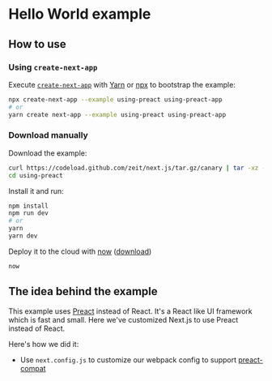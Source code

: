 # Hello World example

## How to use

### Using `create-next-app`

Execute [`create-next-app`](https://github.com/segmentio/create-next-app) with [Yarn](https://yarnpkg.com/lang/en/docs/cli/create/) or [npx](https://github.com/zkat/npx#readme) to bootstrap the example:

```bash
npx create-next-app --example using-preact using-preact-app
# or
yarn create next-app --example using-preact using-preact-app
```

### Download manually

Download the example:

```bash
curl https://codeload.github.com/zeit/next.js/tar.gz/canary | tar -xz --strip=2 next.js-canary/examples/using-preact
cd using-preact
```

Install it and run:

```bash
npm install
npm run dev
# or
yarn
yarn dev
```

Deploy it to the cloud with [now](https://zeit.co/now) ([download](https://zeit.co/download))

```bash
now
```

## The idea behind the example

This example uses [Preact](https://github.com/developit/preact) instead of React. It's a React like UI framework which is fast and small. Here we've customized Next.js to use Preact instead of React.

Here's how we did it:

- Use `next.config.js` to customize our webpack config to support [preact-compat](https://github.com/developit/preact-compat)
